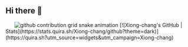 ## Hi there 👋

<!--
**Xiong-chang/Xiong-chang** is a ✨ _special_ ✨ repository because its `README.md` (this file) appears on your GitHub profile.

Here are some ideas to get you started:

- 🔭 I’m currently working on ...
- 🌱 I’m currently learning ...
- 👯 I’m looking to collaborate on ...
- 🤔 I’m looking for help with ...
- 💬 Ask me about ...
- 📫 How to reach me: ...
- 😄 Pronouns: ...
- ⚡ Fun fact: ...
-->
<!-- Snake Code Contribution Map -->
<picture>
  <source media="(prefers-color-scheme: dark)" srcset="https://raw.githubusercontent.com/Xiong-chang/Xiong-chang/output/github-contribution-grid-snake-dark.svg">
  <source media="(prefers-color-scheme: light)" srcset="https://raw.githubusercontent.com/Xiong-chang/Xiong-chang/output/github-contribution-grid-snake.svg">
  <img alt="github contribution grid snake animation" src="https://raw.githubusercontent.com/Xiong-chang/Xiong-chang/output/github-contribution-grid-snake.svg">
</picture>
[![Xiong-chang's GitHub | Stats](https://stats.quira.sh/Xiong-chang/github?theme=dark)](https://quira.sh?utm_source=widgets&utm_campaign=Xiong-chang)
